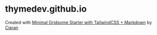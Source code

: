# thymedev.github.io

Created with [Minimal Gridsome Starter with TailwindCSS + Markdown](https://github.com/knightspore/gridsome-tailwindcss-markdown-starter) by [Ciaran](https://ciaran.co.za/)
